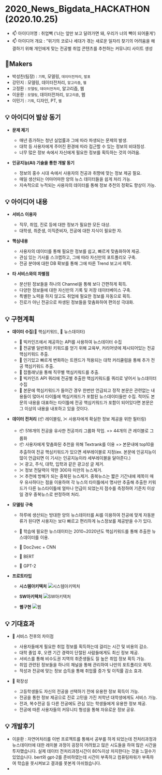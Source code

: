 # 2020_News_Bigdata_HACKATHON (2020.10.25) 

  - 📫 아이디어명 : 취업빽 (‘너는 앞만 보고 달려가면 돼, 우리가 너의 빽이 되어줄게’)
  - 📫 아이디어 개요 : “위기의 코로나 세대가 겪는 새로운 일자리 찾기의 어려움을 해결하기 위해 개인에게 맞는 전공별 취업 콘텐츠를 추천하는 커뮤니티 사이트 생성

## 🎈Makers
- 박성찬(팀장) : `기획`, 모델링, `데이터전처리`, `발표`
- 강민지       : 모델링, 데이터전처리, `알고리즘`, `웹` 
- 고정환       : `모델링`, `데이터전처리`, 알고리즘, 웹
- 이윤환       : `모델링`, 데이터전처리, `알고리즘`, 웹
- 이민기       : `기획`, 디자인, PT, `웹`


## 💡 아이디어 발상 동기
  - **문제 제기** 
    - 매년 증가하는 청년 실업률과 그에 따라 파생되는 문제의 발생.
    - 대학 등 사용자에게 주어진 환경에 따라 접근할 수 있는 정보의 비대칭성. 
    - 너무 많은 정보 속에서 자신에게 필요한 정보를 획득하는 것의 어려움.
  
  - **인공지능(AI) 기술을 통한 개발 동기**
    - 정보의 홍수 시대 속에서 사용자의 전공과 취향에 맞는 정보 제공 필요.
    - 매일 생산되는 어마어마한 양의 뉴스 데이터들을 쉽게 처리 가능.
    - 지속적으로 누적되는 사용자의 데이터를 통해 정보 추천의 정확도 향상이 가능.

## 💡 아이디어 내용
  - **서비스 이용자**
    - 직무, 취업, 진로 등에 대한 정보가 필요한 모든 대상.
    - 대학생, 취준생, 이직준비자, 전공에 대한 지식이 필요한 자.
    
  - **핵심내용**
    - 사용자의 데이터를 통해 필요한 정보를 쉽고, 빠르게 맞춤화하여 제공.
    - 관심 있는 기사를 스크랩하고, 그에 따라 자신만의 포트폴리오 구축.
    - 전공 분야에 대한 DB 확보를 통해 그에 따른 Trend 보고서 제작.
    
  - **타 서비스와의 차별점**
    - 분산된 정보들을 하나의 Channel을 통해 보다 간편하게 획득.
    - 다양한 정보들에 대한 자신만의 기록 및 저장 데이터베이스 구축.
    - 특별한 노력을 하지 않고도 취업에 필요한 정보를 자동으로 획득.
    - 진로가 아닌 전공으로 파생된 정보들을 맞춤화하여 편의성 극대화.
  
## 💡 구현계획
    
  - **데이터 수집**(🔑 핵심키워드, 📰 뉴스데이터)
    - 🔑 빅카인즈에서 제공하는 API를 사용하여 뉴스데이터 수집
    - 🔑 전공별 일반화된 키워드를 얻기 위해 교육부, 커리어넷에 제시되어있는 전공 핵심키워드 추출.
    - 🔑 인기있고 빠르게 변화하는 트렌드가 적용되는 대학 커리큘럼을 통해 추가 전공 핵심키워드 추출.
    - 🔑 잡플래닛을 통해 직무별 핵심키워드를 추출.
    - 📰 빅카인즈 API 쿼리에 전공별 추출한 핵심키워드를 쿼리로 넣어서 뉴스데이터 수집
    - 📰 본문에 핵심키워드가 들어간 경우 한번만 언급되고 정작 본문은 관련없는 내용들이 많아서 타이틀에 핵심키워드가 포함된 뉴스데이터들만 수집. 적어도 본문의 내용을 대표하는 타이틀에 전공 핵심키워드가 포함이 되어있다면 본문은 그 이상의 내용을 내포하고 있을 것이다.  
    
  - **데이터 전처리** (📦 레이블링, ✂ 사용자에게 확실한 정보 제공을 위한 필터링)
    - 📦 516개의 전공을 유사한 전공끼리 그룹화 작업. => 44개의 큰 레이블로 그룹화
    - 📦 사용자에게 맞춤화된 추천을 위해 Textrank를 이용 => 본문내에 top10을 추출하여 전공 핵심키워드가 있으면 세부레이블로 지정(ex. 본문에 인공지능이 많이 언급되면 이 기사는 인공지능이라 세부레이블을 달아준다.)
    - ✂ 광고, 주식, 대학, 입학과 같은 광고성 글 제거.
    - ✂ 정보 전달력이 약한 300자 미만의 뉴스제거.
    - ✂ 추천에 방해가 되는 중복된 뉴스제거. 중복뉴스는 짧은 기간내에 제목이 매우 유사하다는 점을 이용하여 각 뉴스의 타이틀에서 명사만 추출해 추출한 키워드가 다른 뉴스타이틀에 얼마나 언급이 되었는지 점수를 측정하여 기준치 이상일 경우 중복뉴스로 판정하여 처리.
    
    
  - **모델링 구축**
    - 하루에 생산되는 방대한 양의 뉴스데이터를 AI를 이용하여 전공에 맞게 자동분류가 된다면 사용자는 보다 빠르고 편리하게 뉴스정보를 제공받을 수가 있다. 
    - 📰 학습에 필요한 뉴스데이터는 2010~2020년도 핵심키워드를 통해 추출한 뉴스데이터를 이용.
   
    - 🧱 Doc2vec + CNN 
    - 🧱 BERT
    - 🧱 GPT-2
    
    
  - **프로토타입** 
    - **시스템아키텍처**
      ![시스템아키텍처](https://github.com/cromatical/2020_News_Bigdata_HACKATHON/blob/master/Image/%EC%8B%9C%EC%8A%A4%ED%85%9C%EC%95%84%ED%82%A4%ED%85%8D%EC%B2%98.png)
  
    - **SW아키텍처**
      ![SW아키텍처](https://github.com/cromatical/2020_News_Bigdata_HACKATHON/blob/master/Image/SW%EC%95%84%ED%82%A4%ED%85%8D%EC%B2%98.png)

    - **웹구현**
      ![웹](https://github.com/cromatical/2020_News_Bigdata_HACKATHON/blob/master/Image/%EC%9B%B9.png)
      
## 💡 기대효과
  - 📃 서비스 전후의 차이점
    - 사용자들에게 필요한 취업 정보를 획득하는데 걸리는 시간 및 비용의 감소.
    - 대학 졸업 후, 오랜 기간 경력이 단절된 사람들에게도 최신 정보 제공.
    - 서비스를 통해 비수도권 지역의 취준생들도 질 높은 취업 정보 획득 가능.
    - 취업 관련된 정보들을 하나의 채널을 통해 관리하여 나만의 포트폴리오 제작.
    - 적성과 전공에 맞는 정보 습득을 통해 취업률 증가 및 이직률 감소 효과.
    
  - 📃 확장성
    - 고등학생들도 자신의 전공을 선택하기 전에 유용한 정보 획득이 가능.
    - 전공을 통한 정보 제공으로 진로 고민을 가진 저학년 대학생에게도 서비스 가능.
    - 전과, 복수전공 등 다른 전공에도 관심 있는 학생들에게 유용한 정보 제공.
    - 전공에 따른 사용자들의 커뮤니티 형성을 통해 자유로운 정보 공유.
    
## 💡 개발후기
  - 이윤환 : 자연어처리를 이번 프로젝트를 통해서 공부를 하게 되었는데 전처리과정과 뉴스데이터에 대한 레이블 과정이 굉장히 어려웠고 많은 시도들을 하여 많은 시간을 투자했습니다. 실제 데이터 전처리과정시간이 80%이상 차지한다는 것을 느낄수가 있었습니다. bert와 gpt-2를 준비하였는데 시간이 부족하고 컴퓨팅파워가 부족하여 학습을 못시켜보고 결과를 못본게 아쉬웠습니다.        
  - 

